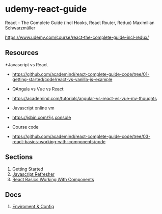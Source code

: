 # udemy-react-guide

React - The Complete Guide (incl Hooks, React Router, Redux) Maximilian Schwarzmüller

<https://www.udemy.com/course/react-the-complete-guide-incl-redux/>

## Resources

*Javascript vs React
 * <https://github.com/academind/react-complete-guide-code/tree/01-getting-started/code/react-vs-vanilla-js-example>

* QAngula vs Vue vs React
 * <https://academind.com/tutorials/angular-vs-react-vs-vue-my-thoughts>

* Javascript online vm
 * <https://jsbin.com/?js,console>

* Course code
 * <https://github.com/academind/react-complete-guide-code/tree/03-react-basics-working-with-components/code>

## Sections

1. Getting Started
2. [Javascript Refresher](Section_2_Javascript_Refresher.md)
3. [React Basics Working With Components](Section_3_React_Basics_Working_With_Components)

## Docs

1. [Enviroment & Config](Enviroment&Config.md)
